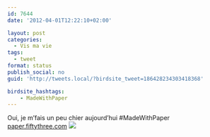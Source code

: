 ```yaml
---
id: 7644
date: '2012-04-01T12:22:10+02:00'

layout: post
categories:
  - Vis ma vie
tags:
  - tweet
format: status
publish_social: no
guid: 'http://tweets.local/?birdsite_tweet=186428234303418368'

birdsite_hashtags:
    - MadeWithPaper
---
```


Oui, je m’fais un peu chier aujourd’hui #MadeWithPaper [paper.fiftythree.com](http://paper.fiftythree.com) ![](http://tweets.local/wp-content/uploads/twitter-archive/tweets_media/186428234303418368-ApZTfcoCMAA2NyK.jpg)